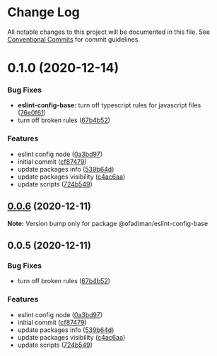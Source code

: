 # Change Log

All notable changes to this project will be documented in this file.
See [Conventional Commits](https://conventionalcommits.org) for commit guidelines.

# 0.1.0 (2020-12-14)

### Bug Fixes

- **eslint-config-base:** turn off typescript rules for javascript files ([76e0f61](https://github.com/Ofadiman/eslint-configs/commit/76e0f613b287f70b0196012db1f3b03444391f59))
- turn off broken rules ([67b4b52](https://github.com/Ofadiman/eslint-configs/commit/67b4b52599278c7cf72e17f642fb0c51c076a167))

### Features

- eslint config node ([0a3bd97](https://github.com/Ofadiman/eslint-configs/commit/0a3bd974649d0a2593a5564fcb60b31e1c129c98))
- initial commit ([cf87479](https://github.com/Ofadiman/eslint-configs/commit/cf87479b7d36367d88d2f2ecd2a470e1e512bfc6))
- update packages info ([539b64d](https://github.com/Ofadiman/eslint-configs/commit/539b64d8ce3749ef1731a36bba7edbbb80ee8f3c))
- update packages visibility ([c4ac6aa](https://github.com/Ofadiman/eslint-configs/commit/c4ac6aa73682cf86a7a2d1718a35378c8fdf7f9c))
- update scripts ([724b549](https://github.com/Ofadiman/eslint-configs/commit/724b549e002d6ffcf5496c2767eb331d0a9d53f9))

## [0.0.6](https://github.com/Ofadiman/eslint-configs/compare/v0.0.5...v0.0.6) (2020-12-11)

**Note:** Version bump only for package @ofadiman/eslint-config-base

## 0.0.5 (2020-12-11)

### Bug Fixes

- turn off broken rules ([67b4b52](https://github.com/Ofadiman/eslint-configs/commit/67b4b52599278c7cf72e17f642fb0c51c076a167))

### Features

- eslint config node ([0a3bd97](https://github.com/Ofadiman/eslint-configs/commit/0a3bd974649d0a2593a5564fcb60b31e1c129c98))
- initial commit ([cf87479](https://github.com/Ofadiman/eslint-configs/commit/cf87479b7d36367d88d2f2ecd2a470e1e512bfc6))
- update packages info ([539b64d](https://github.com/Ofadiman/eslint-configs/commit/539b64d8ce3749ef1731a36bba7edbbb80ee8f3c))
- update packages visibility ([c4ac6aa](https://github.com/Ofadiman/eslint-configs/commit/c4ac6aa73682cf86a7a2d1718a35378c8fdf7f9c))
- update scripts ([724b549](https://github.com/Ofadiman/eslint-configs/commit/724b549e002d6ffcf5496c2767eb331d0a9d53f9))
